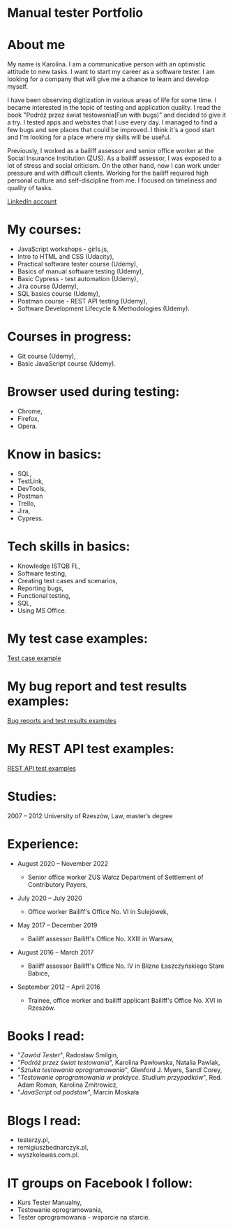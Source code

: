 # Manual tester Portfolio #

# About me #

My name is Karolina. I am a communicative person with an optimistic attitude to new tasks. I want to start my career as a software tester. I am looking for a company that will give me a chance to learn and develop myself. 

I have been observing digitization in various areas of life for some time. I became interested in the topic of testing and application quality. I read the book "Podróż przez świat testowania(Fun with bugs)" and decided to give it a try. I tested apps and websites that I use every day. I managed to find a few bugs and see places that could be improved. I think it's a good start and I'm looking for a place where my skills will be useful.

Previously, I worked as a bailiff assessor and senior office worker at the Social Insurance Institution (ZUS). As a bailiff assessor, I was exposed to a lot of stress and social criticism. On the other hand, now I can work under pressure and with difficult clients.  Working for the bailiff required high personal culture and self-discipline from me. I focused on timeliness and quality of tasks. 

[LinkedIn account](https://www.linkedin.com/in/szczechkarolina)


# My courses: #

 - JavaScript workshops - girls.js,
 - Intro to HTML and CSS (Udacity),
 - Practical software tester course (Udemy),
 - Basics of manual software testing (Udemy),
 - Basic Cypress - test automation (Udemy),
 - Jira course (Udemy),
 - SQL basics course (Udemy),
 - Postman course - REST API testing (Udemy),
 - Software Development Lifecycle & Methodologies (Udemy).
 

# Courses in progress: #
 - Git course (Udemy),
 - Basic JavaScript course (Udemy).
 
 # Browser used during testing: #
 - Chrome,
 - Firefox,
 - Opera.
 
 # Know in basics: #
 - SQL,
 - TestLink,
 - DevTools,
 - Postman
 - Trello,
 - Jira,
 - Cypress.
 
 # Tech skills in basics: #
 - Knowledge ISTQB FL,
 - Software testing,
 - Creating test cases and scenarios,
 - Reporting bugs,
 - Functional testing, 
 - SQL,
 - Using MS Office.

# My test case examples: #
[Test case example](https://github.com/KarolinaSzczech/Manual_tester_Portfolio/tree/main/test_cases)

# My bug report and test results examples: #
[Bug reports and test results examples](https://github.com/KarolinaSzczech/Manual_tester_Portfolio/tree/main/Reports_and_Test_results)

# My REST API test examples: #
[REST API test examples](https://github.com/KarolinaSzczech/Manual_tester_Portfolio/tree/DRAFT/Postman)

# Studies: #
2007 – 2012 University of Rzeszów, Law, master’s degree

# Experience: # 
 - August 2020 – November 2022
   - Senior office worker ZUS Wałcz Department of Settlement of Contributory Payers,

 - July 2020 – July 2020
   - Office worker Bailiff's Office No. VI in Sulejówek,
  
 - May 2017 – December 2019
   - Bailiff assessor Bailiff's Office No. XXIII in Warsaw,

 - August 2016 – March 2017
   - Bailiff assessor Bailiff's Office No. IV in Blizne Łaszczyńskiego Stare Babice,

 - September 2012 – April 2016
   - Trainee, office worker and bailiff applicant Bailiff's Office No. XVI in Rzeszów.
      
 # Books I read: #
 - "_Zawód Tester_", Radosław Smilgin,
 - "_Podróż przez świat testowania_", Karolina Pawłowska, Natalia Pawlak,
 - "_Sztuka testowania oprogramowania_", Glenford J. Myers, Sandl Corey,
 - "_Testowanie oprogramowania w praktyce. Studium przypadków_", Red. Adam Roman, Karolina Zmitrowicz,
 - "_JavaScript od podstaw_", Marcin Moskała

# Blogs I read: #
 - testerzy.pl,
 - remigiuszbednarczyk.pl,
 - wyszkolewas.com.pl.

# IT groups on Facebook I follow: #
 - Kurs Tester Manualny,
 - Testowanie oprogramowania,
 - Tester oprogramowania - wsparcie na starcie.

